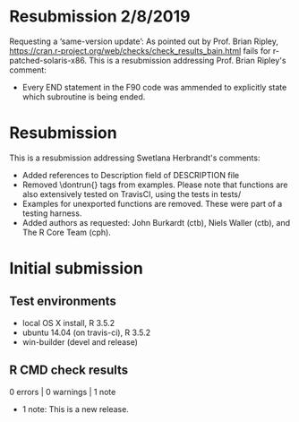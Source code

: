 # Resubmission 2/8/2019

Requesting a ‘same-version update’: As pointed out by Prof. Brian Ripley,
https://cran.r-project.org/web/checks/check_results_bain.html fails for
r-patched-solaris-x86. This is a resubmission addressing Prof. Brian Ripley's
comment:

* Every END statement in the F90 code was ammended to explicitly state which
  subroutine is being ended.

# Resubmission

This is a resubmission addressing Swetlana Herbrandt's comments:

* Added references to Description field of DESCRIPTION file
* Removed \dontrun{} tags from examples. Please note that functions are also
  extensively tested on TravisCI, using the tests in tests/
* Examples for unexported functions are removed. These were part of a testing
  harness.
* Added authors as requested: John Burkardt (ctb), Niels Waller (ctb), and
  The R Core Team (cph).

# Initial submission

## Test environments
* local OS X install, R 3.5.2
* ubuntu 14.04 (on travis-ci), R 3.5.2
* win-builder (devel and release)

## R CMD check results

0 errors | 0 warnings | 1 note

* 1 note: This is a new release.
